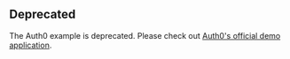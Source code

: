 ## Deprecated

The Auth0 example is deprecated. Please check out [Auth0's official demo application](https://github.com/auth0/nextjs-auth0/tree/main/example-app).
